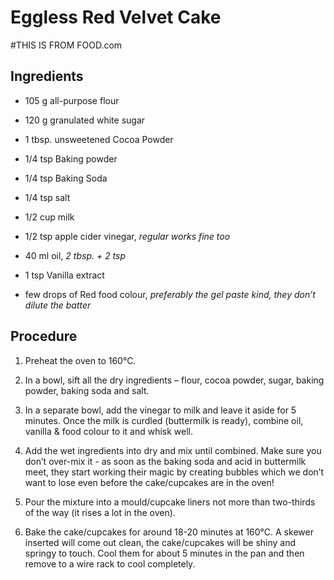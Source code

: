 # Eggless Red Velvet Cake

 

#THIS IS FROM FOOD.com

## Ingredients

* 105 g all-purpose flour

- 120 g granulated white sugar

- 1 tbsp. unsweetened Cocoa Powder

- 1/4 tsp Baking powder

- 1/4 tsp Baking Soda

- 1/4 tsp salt

- 1/2 cup milk

- 1/2 tsp apple cider vinegar, *regular works fine too*

- 40 ml oil, *2 tbsp. + 2 tsp*

- 1 tsp Vanilla extract

- few drops of Red food colour, *preferably the gel paste kind, they don’t dilute the batter*



  

## Procedure

1. Preheat the oven to 160°C. 
2. In a bowl, sift all the dry ingredients – flour, cocoa powder, sugar, baking powder, baking soda and salt.

3. In a separate bowl, add the vinegar to milk and leave it aside for 5 minutes. Once the milk is curdled (buttermilk is ready), combine oil, vanilla & food colour to it and whisk well.

4. Add the wet ingredients into dry and mix until combined. Make sure you don’t over-mix it - as soon as the baking soda and acid in buttermilk meet, they start working their magic by creating bubbles which we don’t want to lose even before the cake/cupcakes are in the oven!

5. Pour the mixture into a mould/cupcake liners not more than two-thirds of the way (it rises a lot in the oven).

6. Bake the cake/cupcakes for around 18-20 minutes at 160°C. A skewer inserted will come out clean, the cake/cupcakes will be shiny and springy to touch. Cool them for about 5 minutes in the pan and then remove to a wire rack to cool completely.









